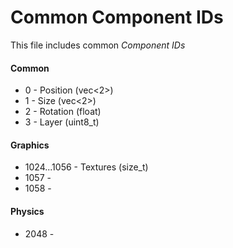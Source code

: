 # Common Component IDs

This file includes common *Component IDs*

#### Common

- 0 - Position (vec<2>)
- 1 - Size (vec<2>)
- 2 - Rotation (float)
- 3 - Layer (uint8_t)

#### Graphics

- 1024...1056 - Textures (size_t)
- 1057 -
- 1058 -

#### Physics

- 2048 - 